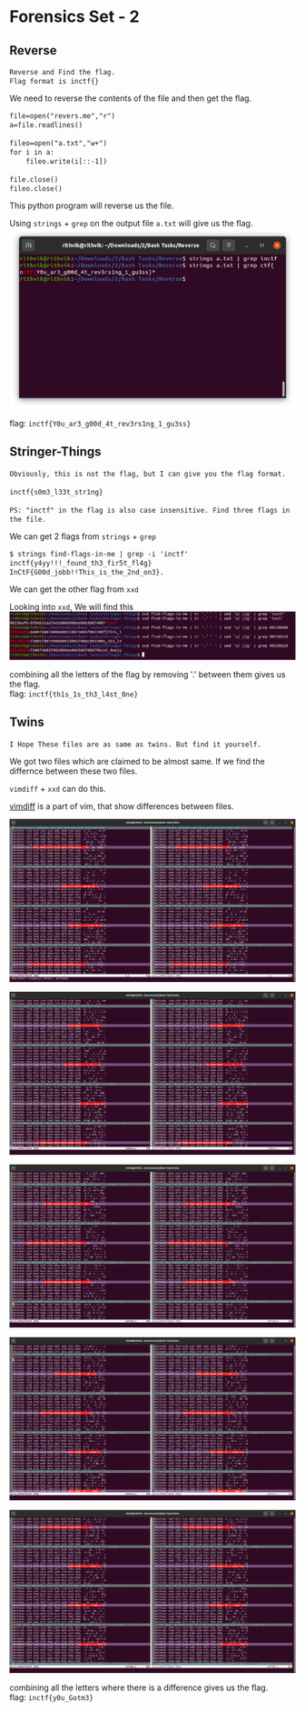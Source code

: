 # Forensics Set - 2  
## Reverse  

```
Reverse and Find the flag.
Flag format is inctf{}
```

We need to reverse the contents of the file and then get the flag.  

```
file=open("revers.me","r")
a=file.readlines()

fileo=open("a.txt","w+")
for i in a:
    fileo.write(i[::-1])

file.close()
fileo.close()
```

This python program will reverse us the file.  

Using `strings` + `grep` on the output file `a.txt` will give us the flag.  
![1](https://github.com/rith-vik-7/Forensics/blob/main/Images/reverse.png)

flag: `inctf{Y0u_ar3_g00d_4t_rev3rs1ng_1_gu3ss}`

## Stringer-Things 

```
Obviously, this is not the flag, but I can give you the flag format.

inctf{s0m3_l33t_str1ng}

PS: "inctf" in the flag is also case insensitive. Find three flags in the file.
```

We can get 2 flags from `strings` + `grep`

```
$ strings find-flags-in-me | grep -i 'inctf'
inctf{y4yy!!!_found_th3_fir5t_fl4g}
InCtF{G00d_jobb!!This_is_the_2nd_on3}.
```

We can get the other flag from `xxd`

Looking into `xxd`, We will find this 
![xxd](https://github.com/rith-vik-7/Forensics/blob/main/Images/strangerthings.png)

combining all the letters of the flag by removing '.' between them gives us the flag.  
flag: `inctf{th1s_1s_th3_l4st_0ne}`

## Twins  

```
I Hope These files are as same as twins. But find it yourself.
```

We got two files which are claimed to be almost same. If we find the differnce between these two files.  

`vimdiff` + `xxd` can do this.  

[vimdiff](https://www.tutorialspoint.com/vim/vim_diff.htm) is a part of vim, that show differences between files.  

![1](https://github.com/rith-vik-7/Forensics/blob/main/Images/twin1.png)  

![2](https://github.com/rith-vik-7/Forensics/blob/main/Images/twin2.png)  

![3](https://github.com/rith-vik-7/Forensics/blob/main/Images/twin3.png)  

![4](https://github.com/rith-vik-7/Forensics/blob/main/Images/twin4.png)  

![5](https://github.com/rith-vik-7/Forensics/blob/main/Images/twin5.png)  

combining all the letters where there is a difference gives us the flag.  
flag: `inctf{y0u_Gotm3}`
